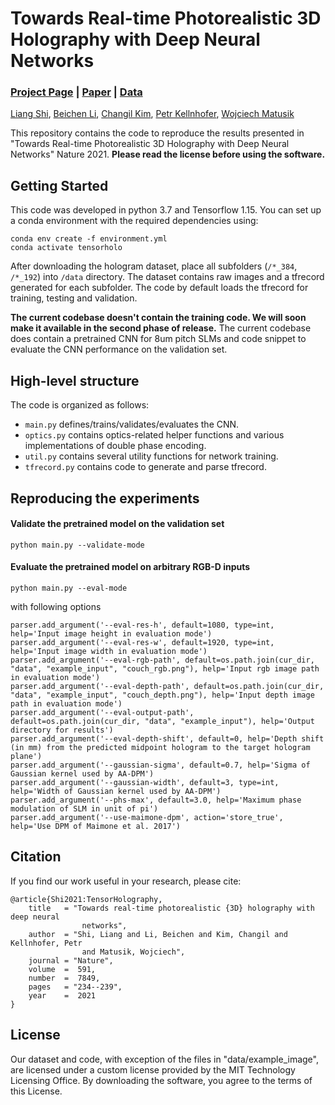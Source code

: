 # Towards Real-time Photorealistic 3D Holography with Deep Neural Networks
### [Project Page](http://cgh.csail.mit.edu)  | [Paper](https://dx.doi.org/10.1038/s41586-020-03152-0) | [Data](https://drive.google.com/drive/folders/1TYDNfrfkehAJiUpDLadjxJzjDdgvC-GT?usp=sharing)

[Liang Shi](https://people.csail.mit.edu/liangs), [Beichen Li](https://www.linkedin.com/in/beichen-li-ba9b34106/), [Changil Kim](https://changilkim.com), [Petr Kellnhofer](https://kellnhofer.xyz), [Wojciech Matusik](https://cdfg.mit.edu/wojciech)

This repository contains the code to reproduce the results presented in "Towards Real-time Photorealistic 3D Holography with Deep Neural Networks" Nature 2021. **Please read the license before using the software.**

## Getting Started

This code was developed in python 3.7 and Tensorflow 1.15. You can set up a conda environment with the required dependencies using:

```
conda env create -f environment.yml
conda activate tensorholo
```

After downloading the hologram dataset, place all subfolders (`/*_384`, `/*_192`) into `/data` directory. The dataset contains raw images and a tfrecord generated for each subfolder. The code by default loads the tfrecord for training, testing and validation.

**The current codebase doesn't contain the training code. We will soon make it available in the second phase of release.** The current codebase does contain a pretrained CNN for 8um pitch SLMs and code snippet to evaluate the CNN performance on the validation set.


## High-level structure

The code is organized as follows:

* ```main.py``` defines/trains/validates/evaluates the CNN.
* ```optics.py``` contains optics-related helper functions and various implementations of double phase encoding. 
* ```util.py``` contains several utility functions for network training.
* ```tfrecord.py``` contains code to generate and parse tfrecord.

## Reproducing the experiments

#### Validate the pretrained model on the validation set
```
python main.py --validate-mode
```

#### Evaluate the pretrained model on arbitrary RGB-D inputs
```
python main.py --eval-mode
```
with following options
```
parser.add_argument('--eval-res-h', default=1080, type=int, help='Input image height in evaluation mode')
parser.add_argument('--eval-res-w', default=1920, type=int, help='Input image width in evaluation mode')
parser.add_argument('--eval-rgb-path', default=os.path.join(cur_dir, "data", "example_input", "couch_rgb.png"), help='Input rgb image path in evaluation mode')
parser.add_argument('--eval-depth-path', default=os.path.join(cur_dir, "data", "example_input", "couch_depth.png"), help='Input depth image path in evaluation mode')
parser.add_argument('--eval-output-path', default=os.path.join(cur_dir, "data", "example_input"), help='Output directory for results')
parser.add_argument('--eval-depth-shift', default=0, help='Depth shift (in mm) from the predicted midpoint hologram to the target hologram plane')
parser.add_argument('--gaussian-sigma', default=0.7, help='Sigma of Gaussian kernel used by AA-DPM')
parser.add_argument('--gaussian-width', default=3, type=int, help='Width of Gaussian kernel used by AA-DPM')
parser.add_argument('--phs-max', default=3.0, help='Maximum phase modulation of SLM in unit of pi')
parser.add_argument('--use-maimone-dpm', action='store_true', help='Use DPM of Maimone et al. 2017')
```


## Citation
If you find our work useful in your research, please cite:

```
@article{Shi2021:TensorHolography,
    title   = "Towards real-time photorealistic {3D} holography with deep neural
                networks",
    author  = "Shi, Liang and Li, Beichen and Kim, Changil and Kellnhofer, Petr
                and Matusik, Wojciech",
    journal = "Nature",
    volume  =  591,
    number  =  7849,
    pages   = "234--239",
    year    =  2021
}
```

## License
Our dataset and code, with exception of the files in "data/example_image", are licensed under a custom license provided by the MIT Technology Licensing Office. By downloading the software, you agree to the terms of this License.
